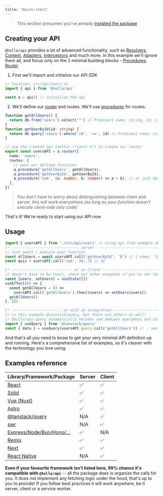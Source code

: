 ```yaml
---
title: 'Quick-start'
---
```



> This section presumes you've already [installed the package](installation)

## Creating your API

`@hulla/api` provides a lot of advanced functionality, such as [Resolvers](/docs/api/advanced/resolvers), [Context](/docs/api/advanced/context), [Adapters](/docs/api/advanced/adapters), [Interceptors](/docs/api/advanced/interceptors) and much more.
In this example we'll ignore them all, and focus only on the 2 minimal building blocks - [Procedures](/docs/api/core-concepts/procedures), [Router](/docs/api/core-concepts/router)

1. First we'll import and initialize our API SDK

```ts
// location: src/api/users.ts
import { api } from '@hulla/api'

const a = api() // initialize the api
```

2. We'll define our [router](/docs/api/core-concepts/router) and routes. We'll use [procedures](/docs/api/core-concepts/procedures) for routes.

```ts
function getAllUsers() {
  return db.from('users').select('*') // Promise<{ name: string, id: string}[]>
} 
function getUserById(id: string) {
  return db.query('users').where('id', '==', id) // Promise<{ name: string, id: string}>
}

// use the created api toolkit ("const a") to create our router
export const usersAPI = a.router({
  name: 'users',
  routes: [
    // pass our defined functions
    a.procedure('getAllUsers', getAllUsers),
    a.procedure('getUserById', getUserById),
    a.procedure('sum', (a: number, b: number) => a + b), // or just declare it here
  ],
})
```

> You don't have to worry about distinguishing between client and server, this will work everywhere _(as long as your function doesn't execute client-side only code)_


That's it! We're ready to start using our API now.

## Usage

```ts
import { usersAPI } from './src/api/users' // using api from example above
/* ------------------------------- server -------------------------------- */
// Just await / execute your function
const allUsers = await usersAPI.call('getUserById', '0') // { name: 'John', id: '0' }
const quiz = usersAPI.call('sum', 40, 2) // 42

/* ---------------------------- or on client ----------------------------- */
// doesn't have to be react, check out other examples if you're not familiar with it
const [users, setUsers] = useState([])
useEffect(() => {
  const getAllUsers = () =>
    usersAPI.call('getAllUsers').then((users) => setUsers(users))
  getAllUsers()
}, [])

/* ----------------------- or with an integration ------------------------ */
// in this example @tanstack/query, but there are others as well!
// @hulla/api-query automatically encodes and dedupes queryKeys and constructs queryFn for you! 🔥
import { useQuery } from '@tanstack/query'
const { data } = useQuery(usersAPI.query.call('getAllUsers')) // 💡 see Integrations documentation
```

And that's all you need to know to get your very minimal API definition up and running. Here's a comprehensive list of examples, so it's clearer with the technology you love using.

## Examples reference

| Library/Framework/Package           | Server | Client |
| ----------------------------------- | ------ | ------ |
| [React](react)                      | ✅     | ✅     |
| [Solid](solid)                      | ✅     | ✅     |
| [Vue (Nuxt)](vue)                   | ✅     | ✅     |
| [Astro](astro)                      | ✅     | ✅     |
| [@tanstack/query](query)            | N/A    | ✅     |
| [swr](swr)                          | N/A    | ✅     |
| [Express/Node/Bun/Hono/...](server) | ✅     | N/A    |
| [Remix](remix)                      | ✅     | ✅     |
| [Next](next)                        | ✅     | ✅     |
| [React Native](native)              | N/A    | ✅     |

**Even if your favourite framework isn't listed here, 99% chance it's compatible with `@hulla/api`** -- all the package does is organize the calls for you. It does not implement any fetching logic under the hood, that's up to you to provide! If you follow best practices it will work anywhere, be it server, client or a service worker.

